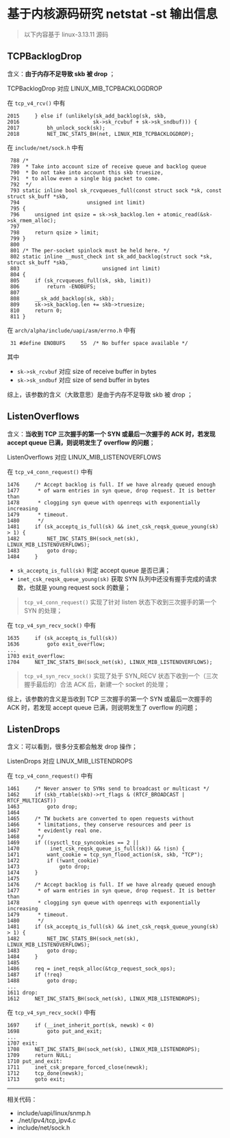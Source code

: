 # 基于内核源码研究 netstat -st 输出信息

> 以下内容基于 linux-3.13.11 源码

## TCPBacklogDrop

含义：**由于内存不足导致 skb 被 drop** ；

TCPBacklogDrop 对应 LINUX_MIB_TCPBACKLOGDROP

在 `tcp_v4_rcv()` 中有

```
2015     } else if (unlikely(sk_add_backlog(sk, skb,
2016                        sk->sk_rcvbuf + sk->sk_sndbuf))) {
2017         bh_unlock_sock(sk);
2018         NET_INC_STATS_BH(net, LINUX_MIB_TCPBACKLOGDROP);
```

在 `include/net/sock.h` 中有

```
 788 /*
 789  * Take into account size of receive queue and backlog queue
 790  * Do not take into account this skb truesize,
 791  * to allow even a single big packet to come.
 792  */
 793 static inline bool sk_rcvqueues_full(const struct sock *sk, const struct sk_buff *skb,
 794                      unsigned int limit)
 795 {
 796     unsigned int qsize = sk->sk_backlog.len + atomic_read(&sk->sk_rmem_alloc);
 797
 798     return qsize > limit;
 799 }
 800
 801 /* The per-socket spinlock must be held here. */
 802 static inline __must_check int sk_add_backlog(struct sock *sk, struct sk_buff *skb,
 803                           unsigned int limit)
 804 {
 805     if (sk_rcvqueues_full(sk, skb, limit))
 806         return -ENOBUFS;
 807
 808     __sk_add_backlog(sk, skb);
 809     sk->sk_backlog.len += skb->truesize;
 810     return 0;
 811 }
```

在 `arch/alpha/include/uapi/asm/errno.h` 中有

```
 31 #define ENOBUFS     55  /* No buffer space available */
```

其中

- `sk->sk_rcvbuf` 对应 size of receive buffer in bytes
- `sk->sk_sndbuf` 对应 size of send buffer in bytes

综上，该参数的含义（大致意思）是由于内存不足导致 skb 被 drop ；



## ListenOverflows

含义：**当收到 TCP 三次握手的第一个 SYN 或最后一次握手的 ACK 时，若发现 accept queue 已满，则说明发生了 overflow 的问题**；

ListenOverflows 对应 LINUX_MIB_LISTENOVERFLOWS

在 `tcp_v4_conn_request()` 中有

```
1476     /* Accept backlog is full. If we have already queued enough
1477      * of warm entries in syn queue, drop request. It is better than
1478      * clogging syn queue with openreqs with exponentially increasing
1479      * timeout.
1480      */
1481     if (sk_acceptq_is_full(sk) && inet_csk_reqsk_queue_young(sk) > 1) {
1482         NET_INC_STATS_BH(sock_net(sk), LINUX_MIB_LISTENOVERFLOWS);
1483         goto drop;
1484     }
```

- `sk_acceptq_is_full(sk)` 判定 accept queue 是否已满；
- `inet_csk_reqsk_queue_young(sk)` 获取 SYN 队列中还没有握手完成的请求数，也就是 young request sock 的数量；

> `tcp_v4_conn_request()` 实现了针对 listen 状态下收到三次握手的第一个 SYN 的处理；

在 `tcp_v4_syn_recv_sock()` 中有

```
1635     if (sk_acceptq_is_full(sk))
1636         goto exit_overflow;
...
1703 exit_overflow:
1704     NET_INC_STATS_BH(sock_net(sk), LINUX_MIB_LISTENOVERFLOWS);
```

> `tcp_v4_syn_recv_sock()` 实现了处于 SYN_RECV 状态下收到一个（三次握手最后的）合法 ACK 后，新建一个 socket 的处理；

综上，该参数的含义是当收到 TCP 三次握手的第一个 SYN 或最后一次握手的 ACK 时，若发现 accept queue 已满，则说明发生了 overflow 的问题；

## ListenDrops

含义：可以看到，很多分支都会触发 drop 操作；

ListenDrops 对应 LINUX_MIB_LISTENDROPS

在 `tcp_v4_conn_request()` 中有

```
1461     /* Never answer to SYNs send to broadcast or multicast */
1462     if (skb_rtable(skb)->rt_flags & (RTCF_BROADCAST | RTCF_MULTICAST))
1463         goto drop;
1464
1465     /* TW buckets are converted to open requests without
1466      * limitations, they conserve resources and peer is
1467      * evidently real one.
1468      */
1469     if ((sysctl_tcp_syncookies == 2 ||
1470          inet_csk_reqsk_queue_is_full(sk)) && !isn) {
1471         want_cookie = tcp_syn_flood_action(sk, skb, "TCP");
1472         if (!want_cookie)
1473             goto drop;
1474     }
1475
1476     /* Accept backlog is full. If we have already queued enough
1477      * of warm entries in syn queue, drop request. It is better than
1478      * clogging syn queue with openreqs with exponentially increasing
1479      * timeout.
1480      */
1481     if (sk_acceptq_is_full(sk) && inet_csk_reqsk_queue_young(sk) > 1) {
1482         NET_INC_STATS_BH(sock_net(sk), LINUX_MIB_LISTENOVERFLOWS);
1483         goto drop;
1484     }
1485
1486     req = inet_reqsk_alloc(&tcp_request_sock_ops);
1487     if (!req)
1488         goto drop;
...
1611 drop:
1612     NET_INC_STATS_BH(sock_net(sk), LINUX_MIB_LISTENDROPS);
```

在 `tcp_v4_syn_recv_sock()` 中有

```
1697     if (__inet_inherit_port(sk, newsk) < 0)
1698         goto put_and_exit;
...
1707 exit:
1708     NET_INC_STATS_BH(sock_net(sk), LINUX_MIB_LISTENDROPS);
1709     return NULL;
1710 put_and_exit:
1711     inet_csk_prepare_forced_close(newsk);
1712     tcp_done(newsk);
1713     goto exit;
```


----------


相关代码：

- include/uapi/linux/snmp.h
- ./net/ipv4/tcp_ipv4.c
- include/net/sock.h








